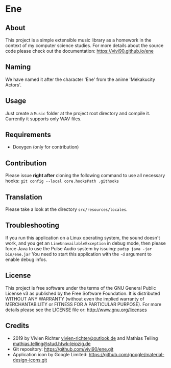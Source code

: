 Ene
===

About
-----
This project is a simple extensible music library as a homework in the context of my computer science studies.
For more details about the source code please check out the documentation: https://vivi90.github.io/ene

Naming
------
We have named it after the character 'Ene' from the anime 'Mekakucity Actors'.

Usage
-----
Just create a `Music` folder at the project root directory and compile it.
Currently it supports only WAV files.

Requirements
------------
* Doxygen (only for contribution)

Contribution
------------
Please issue **right after** cloning the following command to use all necessary hooks:
`git config --local core.hooksPath .githooks`

Translation
-----------
Please take a look at the directory `src/resources/locales`.

Troubleshooting
---------------
If you run this application on a Linux operating system, the sound doesn't work,
and you get an `LineUnavailableException` in debug mode, then please force Java to use the Pulse Audio system by issuing: `padsp java -jar bin/ene.jar`
You need to start this application with the `-d` argument to enable debug infos.

License
-------
This project is free software under the terms of the GNU General Public License v3 as published by the Free Software Foundation.
It is distributed WITHOUT ANY WARRANTY (without even the implied warranty of MERCHANTABILITY or FITNESS FOR A PARTICULAR PURPOSE).
For more details please see the LICENSE file or: http://www.gnu.org/licenses

Credits
-------
* 2019 by Vivien Richter <vivien-richter@outlook.de> and Mathias Telling <mathias.telling@stud.htwk-leipzig.de>
* Git repository: https://github.com/vivi90/ene.git
* Application icon by Google Limited: https://github.com/google/material-design-icons.git
